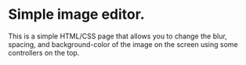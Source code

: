 # Simple image editor.

This is a simple HTML/CSS page that allows you to change the blur, spacing, and background-color of the image on the screen using some controllers on the top. 

